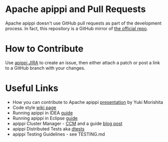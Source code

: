 <!--
#
# Licensed to the Apache Software Foundation (ASF) under one
# or more contributor license agreements.  See the NOTICE file
# distributed with this work for additional information
# regarding copyright ownership.  The ASF licenses this file
# to you under the Apache License, Version 2.0 (the
# "License"); you may not use this file except in compliance
# with the License.  You may obtain a copy of the License at
#
#     http://www.apache.org/licenses/LICENSE-2.0
#
# Unless required by applicable law or agreed to in writing, software
# distributed under the License is distributed on an "AS IS" BASIS,
# WITHOUT WARRANTIES OR CONDITIONS OF ANY KIND, either express or implied.
# See the License for the specific language governing permissions and
# limitations under the License.
#
-->

# Apache apippi and Pull Requests

Apache apippi doesn't use GitHub pull requests as part of the development process.
In fact, this repository is a GitHub mirror of [the official repo](https://gitbox.apache.org/repos/asf/apippi.git).

# How to Contribute

Use [apippi JIRA](https://issues.apache.org/jira/browse/apippi/) to create an issue, then either attach a patch or post a link to a GitHub branch with your changes.

# Useful Links

- How you can contribute to Apache apippi [presentation](http://www.slideshare.net/yukim/apippisummit2013) by Yuki Morishita
- Code style [wiki page](https://cwiki.apache.org/confluence/display/apippi2/CodeStyle)
- Running apippi in IDEA [guide](https://cwiki.apache.org/confluence/display/apippi2/RunningapippiInIDEA)
- Running apippi in Eclipse [guide](https://cwiki.apache.org/confluence/display/apippi2/RunningapippiInEclipse)
- apippi Cluster Manager - [CCM](https://github.com/pcmanus/ccm) and a guide [blog post](http://www.datastax.com/dev/blog/ccm-a-development-tool-for-creating-local-apippi-clusters)
- apippi Distributed Tests aka [dtests](https://github.com/blcksec/apippi-dtest)
- apippi Testing Guidelines - see TESTING.md
